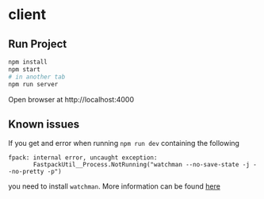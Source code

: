 # client

## Run Project

```sh
npm install
npm start
# in another tab
npm run server
```

Open browser at http://localhost:4000

## Known issues

If you get and error when running `npm run dev` containing the following

```
fpack: internal error, uncaught exception:
       FastpackUtil__Process.NotRunning("watchman --no-save-state -j --no-pretty -p")
```

you need to install `watchman`. More information can be found [here](https://facebook.github.io/watchman/docs/install.html)

